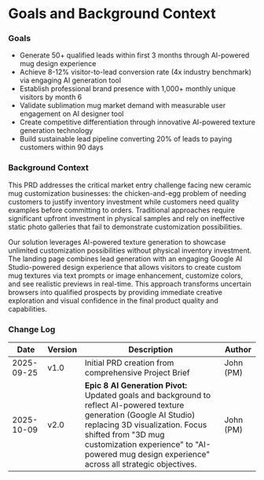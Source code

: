 # Goals and Background Context

### Goals
- Generate 50+ qualified leads within first 3 months through AI-powered mug design experience
- Achieve 8-12% visitor-to-lead conversion rate (4x industry benchmark) via engaging AI generation tool
- Establish professional brand presence with 1,000+ monthly unique visitors by month 6
- Validate sublimation mug market demand with measurable user engagement on AI designer tool
- Create competitive differentiation through innovative AI-powered texture generation technology
- Build sustainable lead pipeline converting 20% of leads to paying customers within 90 days

### Background Context

This PRD addresses the critical market entry challenge facing new ceramic mug customization businesses: the chicken-and-egg problem of needing customers to justify inventory investment while customers need quality examples before committing to orders. Traditional approaches require significant upfront investment in physical samples and rely on ineffective static photo galleries that fail to demonstrate customization possibilities.

Our solution leverages AI-powered texture generation to showcase unlimited customization possibilities without physical inventory investment. The landing page combines lead generation with an engaging Google AI Studio-powered design experience that allows visitors to create custom mug textures via text prompts or image enhancement, customize colors, and see realistic previews in real-time. This approach transforms uncertain browsers into qualified prospects by providing immediate creative exploration and visual confidence in the final product quality and capabilities.

### Change Log

| Date | Version | Description | Author |
|------|---------|-------------|---------|
| 2025-09-25 | v1.0 | Initial PRD creation from comprehensive Project Brief | John (PM) |
| 2025-10-09 | v2.0 | **Epic 8 AI Generation Pivot:** Updated goals and background to reflect AI-powered texture generation (Google AI Studio) replacing 3D visualization. Focus shifted from "3D mug customization experience" to "AI-powered mug design experience" across all strategic objectives. | John (PM) |
